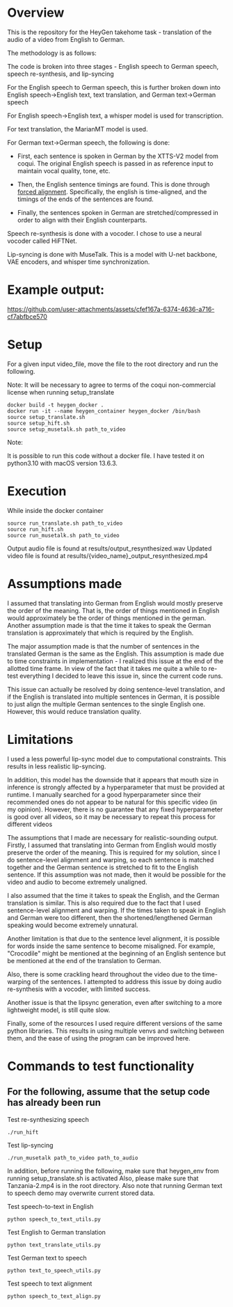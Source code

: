 # Overview

This is the repository for the HeyGen takehome task - translation of the audio of a video from English to German.

The methodology is as follows:

The code is broken into three stages - English speech to German speech, speech re-synthesis, and lip-syncing

For the English speech to German speech, this is further broken down into English speech->English text, text translation, and German text->German speech

For English speech->English text, a whisper model is used for transcription.

For text translation, the MarianMT model is used.

For German text->German speech, the following is done: 
- First, each sentence is spoken in German by the XTTS-V2 model from coqui. The original English speech is passed in as reference input to maintain vocal quality, tone, etc.

- Then, the English sentence timings are found. This is done through [forced alignment](https://pytorch.org/audio/stable/tutorials/forced_alignment_tutorial.html). Specifically, the english is time-aligned, and the timings of the ends of the sentences are found.

- Finally, the sentences spoken in German are stretched/compressed in order to align with their English counterparts. 

Speech re-synthesis is done with a vocoder. I chose to use a neural vocoder called HiFTNet.

Lip-syncing is done with MuseTalk. This is a model with U-net backbone, VAE encoders, and whisper time synchronization.

# Example output:

https://github.com/user-attachments/assets/cfef167a-6374-4636-a716-cf7abfbce570

# Setup
For a given input video_file, move the file to the root directory and run the following.

Note: It will be necessary to agree to terms of the coqui non-commercial license when running setup_translate

```
docker build -t heygen_docker .
docker run -it --name heygen_container heygen_docker /bin/bash
source setup_translate.sh
source setup_hift.sh
source setup_musetalk.sh path_to_video
```

Note:

It is possible to run this code without a docker file. I have tested it on python3.10 with macOS version 13.6.3. 

# Execution
While inside the docker container

```
source run_translate.sh path_to_video
source run_hift.sh
source run_musetalk.sh path_to_video
```

Output audio file is found at results/output_resynthesized.wav
Updated video file is found at results/{video_name}_output_resynthesized.mp4

# Assumptions made
I assumed that translating into German from English would mostly preserve the order of the meaning. 
That is, the order of things mentioned in English would approximately be the order of things mentioned in the german.
Another assumption made is that the time it takes to speak the German translation is approximately that which is
required by the English. 

The major assumption made is that the number of sentences in the translated German is the same as the English.
This assumption is made due to time constraints in implementation - I realized this issue at the end of the allotted 
time frame. In view of the fact that it takes me quite a while to re-test everything I decided to leave this issue
in, since the current code runs. 

This issue can actually be resolved by doing sentence-level translation, and if the English is translated into
multiple sentences in German, it is possible to just align the multiple German sentences to the single English one. 
However, this would reduce translation quality.

# Limitations
I used a less powerful lip-sync model due to computational constraints. This results in less realistic lip-syncing. 

In addition, this model has the downside that it appears that mouth size in inference is strongly affected by a
hyperparameter that must be provided at runtime. I manually searched for a good hyperparameter since their 
recommended ones do not appear to be natural for this specific video (in my opinion). However, there is no guarantee
that any fixed hyperparameter is good over all videos, so it may be necessary to repeat this process for different videos

The assumptions that I made are necessary for realistic-sounding output. Firstly, I assumed that translating into 
German from English would mostly preserve the order of the meaning. This is required for my solution, since I do 
sentence-level alignment and warping, so each sentence is matched together and the German sentence is stretched 
to fit to the English sentence. If this assumption was not made, then it would be possible for the video and audio 
to become extremely unaligned.

I also assumed that the time it takes to speak the English, and the German translation is similar. This is also 
required due to the fact that I used sentence-level alignment and warping. If the times taken to speak in English 
and German were too different, then the shortened/lengthened German speaking would become extremely unnatural.

Another limitation is that due to the sentence level alignment, it is possible for words inside the same sentence
to become misaligned. For example, "Crocodile" might be mentioned at the beginning of an English sentence but
be mentioned at the end of the translation to German.

Also, there is some crackling heard throughout the video due to the time-warping of the sentences. I attempted to address
this issue by doing audio re-synthesis with a vocoder, with limited success.

Another issue is that the lipsync generation, even after switching to a more lightweight model, is still quite slow.

Finally, some of the resources I used require different versions of the same python libraries. This results in 
using multiple venvs and switching between them, and the ease of using the program can be improved here.

# Commands to test functionality

## For the following, assume that the setup code has already been run

Test re-synthesizing speech

```
./run_hift
```

Test lip-syncing

```
./run_musetalk path_to_video path_to_audio
```

In addition, before running the following, make sure that heygen_env from running setup_translate.sh is activated
Also, please make sure that Tanzania-2.mp4 is in the root directory.
Also note that running German text to speech demo may overwrite current stored data.

Test speech-to-text in English

```
python speech_to_text_utils.py
```

Test English to German translation

```
python text_translate_utils.py
```

Test German text to speech

```
python text_to_speech_utils.py
```

Test speech to text alignment

```
python speech_to_text_align.py
```
